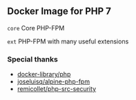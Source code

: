 ## Docker Image for PHP 7

`core` Core PHP-FPM

`ext` PHP-FPM with many useful extensions

### Special thanks
 - [docker-library/php](https://github.com/docker-library/php)
 - [joseluisq/alpine-php-fpm](https://github.com/joseluisq/alpine-php-fpm)
 - [remicollet/php-src-security](https://github.com/remicollet/php-src-security)
